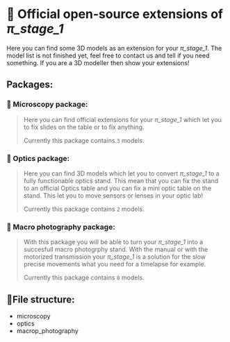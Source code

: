 # 🧊 Official open-source extensions of *π_stage_1* 

Here you can find some 3D models as an extension for your *π_stage_1*. The model list is not finished yet, feel free to contact us and tell if you need something. If you are a 3D modeller then show your extensions!

## Packages:
### 🔬 Microscopy package:
> Here you can find official extensions for your *π_stage_1* which let you to fix slides on the table or to fix anything.  
>
> Currently this package contains `3` models.

### 🔎 Optics package:
> Here you can find 3D models which let you to convert *π_stage_1* to a fully functionable optics stand. This mean that you can fix the stand to an official Optics table and you can fix a mini optic table on the stand. This let you to move sensors or lenses in your optic lab!
>
> Currently this package contains `2` models.

### 🎥 Macro photography package:
> With this package you will be able to turn your *π_stage_1* into a succesfull macro photogrphy stand. With the manual or with the motorized transmission your *π_stage_1* is a solution for the slow precise movements what you need for a timelapse for example.
> 
> Currently this package contains `0` models.

## 📁File structure:
- microscopy
- optics
- macrop_photography
